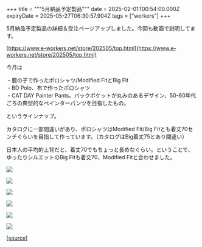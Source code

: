 +++
title = """5月納品予定製品"""
date = 2025-02-01T00:54:00.000Z
expiryDate = 2025-05-27T06:30:57.904Z
tags = ["workers"]
+++
  

5月納品予定製品の詳細＆受注ページアップしました。今回も動画で説明してます。

[https://www.e-workers.net/store/202505/top.html](https://www.e-workers.net/store/202505/top.html)

今月は

・鹿の子で作ったポロシャツ/Modified FitとBig Fit  
・BD Polo、布で作ったポロシャツ  
・CAT DAY Painter Pants。バックポケットが丸みのあるデザイン、50-60年代ごろの典型的なペインターパンツを目指したもの。

というラインナップ。

カタログに一部間違いがあり、ポロシャツはModified Fit/Big Fitとも着丈70センチぐらいを目指して作っています。（カタログはBig着丈75とあり間違い）

日本人の平均的上背だと、着丈70でもちょっと長めなぐらい。ということで、ゆったりシルエットのBig Fitも着丈70、Modified Fitと合わせました。

  

[![](https://blogger.googleusercontent.com/img/b/R29vZ2xl/AVvXsEievUvRBMcv3N6jBPLo1DROrHUYVjt9jMcTHs7fyM6cd5Sc0EawP0wRNiMKs5xDZhLHPaOfBXA-6oR4lndXmjVEZxFhCyuqpbPXFwt8xwnrsVoIJdzWoqohv1T6kkTSA3SS8OA_WLZidwqzPBsxoKpje8zPynD_U_8KtNBJ_vQyKAm1luEBfHGQmRCkONI/s320/top7.jpg)](https://blogger.googleusercontent.com/img/b/R29vZ2xl/AVvXsEievUvRBMcv3N6jBPLo1DROrHUYVjt9jMcTHs7fyM6cd5Sc0EawP0wRNiMKs5xDZhLHPaOfBXA-6oR4lndXmjVEZxFhCyuqpbPXFwt8xwnrsVoIJdzWoqohv1T6kkTSA3SS8OA_WLZidwqzPBsxoKpje8zPynD_U_8KtNBJ_vQyKAm1luEBfHGQmRCkONI/s1125/top7.jpg)

  

[![](https://blogger.googleusercontent.com/img/b/R29vZ2xl/AVvXsEi-x8kZIDnBzlINXw-4A_n0XCXue02ti_WQo_lYRLPJzopNg2TjnhHm3Lw5Y8RD3892tVzOG5Il4wJ7dpzZhsEAbFMy8SDzJDJ14sL6sHx_76eqx5fFBttiB32y_QVvBlidGh_DhPJacODybiWdspCEqaxeP2VACVFWLAmzoNp0ti_iVYEUid5_hRYCrSs/s320/top6.jpg)](https://blogger.googleusercontent.com/img/b/R29vZ2xl/AVvXsEi-x8kZIDnBzlINXw-4A_n0XCXue02ti_WQo_lYRLPJzopNg2TjnhHm3Lw5Y8RD3892tVzOG5Il4wJ7dpzZhsEAbFMy8SDzJDJ14sL6sHx_76eqx5fFBttiB32y_QVvBlidGh_DhPJacODybiWdspCEqaxeP2VACVFWLAmzoNp0ti_iVYEUid5_hRYCrSs/s1125/top6.jpg)

  

[![](https://blogger.googleusercontent.com/img/b/R29vZ2xl/AVvXsEhEsQbtIWJa8zQDhBFLdKeUqOWWMPSfFzk95PULZtsK0aqVA7Xl1KCzgnJkRA2nNN__RUI0x_0d3YeucE6vkBivca0m96elkvMh72Zaf6Y5i2oF2PP6i4z_SsxA-aNu44FolVsFiv6nljVCt5RGCEzWcSLtroa3LwcCODXuF48zO4VdTBtb7Z8oI5-OSos/s320/top5.jpg)](https://blogger.googleusercontent.com/img/b/R29vZ2xl/AVvXsEhEsQbtIWJa8zQDhBFLdKeUqOWWMPSfFzk95PULZtsK0aqVA7Xl1KCzgnJkRA2nNN__RUI0x_0d3YeucE6vkBivca0m96elkvMh72Zaf6Y5i2oF2PP6i4z_SsxA-aNu44FolVsFiv6nljVCt5RGCEzWcSLtroa3LwcCODXuF48zO4VdTBtb7Z8oI5-OSos/s1125/top5.jpg)

  

[![](https://blogger.googleusercontent.com/img/b/R29vZ2xl/AVvXsEjHwK6ONTLdxPGoApIkvPBOORda0SaDWron37mW8jnkqfaT2xOC8uSW5tySZzWTP2TnTTL9VCQ3CzRdFPc02BFWwHmftbrydHP_ELCiahDURHszXGhQbQNwrjHcAovJNuVRcNm5K2KWNFV5ruWAWzzvXtJ345Xuk7EUL3rMfCpNXLGXtW7h3GPRlf4tosE/s320/top4.jpg)](https://blogger.googleusercontent.com/img/b/R29vZ2xl/AVvXsEjHwK6ONTLdxPGoApIkvPBOORda0SaDWron37mW8jnkqfaT2xOC8uSW5tySZzWTP2TnTTL9VCQ3CzRdFPc02BFWwHmftbrydHP_ELCiahDURHszXGhQbQNwrjHcAovJNuVRcNm5K2KWNFV5ruWAWzzvXtJ345Xuk7EUL3rMfCpNXLGXtW7h3GPRlf4tosE/s1125/top4.jpg)

  

[![](https://blogger.googleusercontent.com/img/b/R29vZ2xl/AVvXsEhk9LxtgSE4QGlGj8RBQ7sDmMXiwabFDvgjL4S6tU3_tH3ERqaP5v1m4jzhvX0krNIJ9MBk8bAyj7XKKrMS60xddG6gCDR6LM3O2RralkBbcn6PjOxvn7T865xZlapar9vX-kG4-qSBL345hj8W8jg4GOlMx-WK4XdZ0ZJyOr_3zXa3KeycOuRpGjHuIks/s320/top3.jpg)](https://blogger.googleusercontent.com/img/b/R29vZ2xl/AVvXsEhk9LxtgSE4QGlGj8RBQ7sDmMXiwabFDvgjL4S6tU3_tH3ERqaP5v1m4jzhvX0krNIJ9MBk8bAyj7XKKrMS60xddG6gCDR6LM3O2RralkBbcn6PjOxvn7T865xZlapar9vX-kG4-qSBL345hj8W8jg4GOlMx-WK4XdZ0ZJyOr_3zXa3KeycOuRpGjHuIks/s1125/top3.jpg)

  

[![](https://blogger.googleusercontent.com/img/b/R29vZ2xl/AVvXsEhhzhlUpsH27LH2bUPZFCUCsmh2Z_QEMqXq23LKn1NCWZKJtLPuVrUyxwAqqIpmJdHrdkMFaJltBq0WDzDqqsYlqvB4lSb4z7Vvv5HNBkbHaboPAG1ZmUpIcjdhOjQ-Epcj_YmNdtbrpNYSxZn9S3TvWMFWB64EACBwLHQwvGlRRecA9ywXdXqlAY9eUVA/s320/top2.jpg)](https://blogger.googleusercontent.com/img/b/R29vZ2xl/AVvXsEhhzhlUpsH27LH2bUPZFCUCsmh2Z_QEMqXq23LKn1NCWZKJtLPuVrUyxwAqqIpmJdHrdkMFaJltBq0WDzDqqsYlqvB4lSb4z7Vvv5HNBkbHaboPAG1ZmUpIcjdhOjQ-Epcj_YmNdtbrpNYSxZn9S3TvWMFWB64EACBwLHQwvGlRRecA9ywXdXqlAY9eUVA/s1125/top2.jpg)

[[source]](https://eworkers.blogspot.com/2025/02/5.html)
